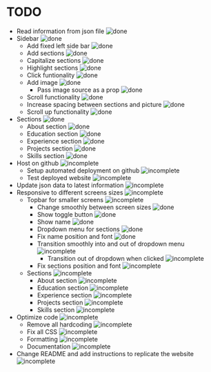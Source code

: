 # TODO

- Read information from json file ![done]
- Sidebar ![done]
    - Add fixed left side bar ![done]
    - Add sections ![done]
    - Capitalize sections ![done]
    - Highlight sections ![done]
    - Click funtionality ![done]
    - Add image ![done]
        - Pass image source as a prop ![done]
    - Scroll functionality ![done]
    - Increase spacing between sections and picture ![done]
    - Scroll up functionality ![done]
- Sections ![done]
    - About section ![done]
    - Education section ![done]
    - Experience section ![done]
    - Projects section ![done]
    - Skills section ![done]
- Host on github ![incomplete]
    - Setup automated deployment on github ![incomplete]
    - Test deployed website ![incomplete]
- Update json data to latest information ![incomplete]
- Responsive to different screens sizes ![incomplete]
    - Topbar for smaller screens ![incomplete]
        - Change smoothly between screen sizes ![done]
        - Show toggle button ![done]
        - Show name ![done]
        - Dropdown menu for sections ![done]
        - Fix name position and font ![done]
        - Transition smoothly into and out of dropdown menu ![incomplete]
            - Transition out of dropdown when clicked ![incomplete]
        - Fix sections position and font ![incomplete]
    - Sections ![incomplete]
        - About section ![incomplete]
        - Education section ![incomplete]
        - Experience section ![incomplete]
        - Projects section ![incomplete]
        - Skills section ![incomplete]
- Optimize code ![incomplete]
    - Remove all hardcoding ![incomplete]
    - Fix all CSS ![incomplete]
    - Formatting ![incomplete]
    - Documentation ![incomplete]
- Change README and add instructions to replicate the website ![incomplete]

[done]: https://img.shields.io/badge/DONE-brightgreen
[incomplete]: https://img.shields.io/badge/INCOMPLETE-red
